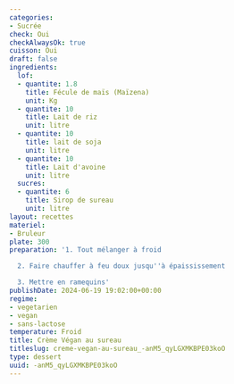 ```yaml
---
categories:
- Sucrée
check: Oui
checkAlwaysOk: true
cuisson: Oui
draft: false
ingredients:
  lof:
  - quantite: 1.8
    title: Fécule de maïs (Maïzena)
    unit: Kg
  - quantite: 10
    title: Lait de riz
    unit: litre
  - quantite: 10
    title: lait de soja
    unit: litre
  - quantite: 10
    title: Lait d'avoine
    unit: litre
  sucres:
  - quantite: 6
    title: Sirop de sureau
    unit: litre
layout: recettes
materiel:
- Bruleur
plate: 300
preparation: '1. Tout mélanger à froid

  2. Faire chauffer à feu doux jusqu''à épaississement

  3. Mettre en ramequins'
publishDate: 2024-06-19 19:02:00+00:00
regime:
- vegetarien
- vegan
- sans-lactose
temperature: Froid
title: Crème Végan au sureau
titleslug: creme-vegan-au-sureau_-anM5_qyLGXMKBPE03koO
type: dessert
uuid: -anM5_qyLGXMKBPE03koO
---
```

